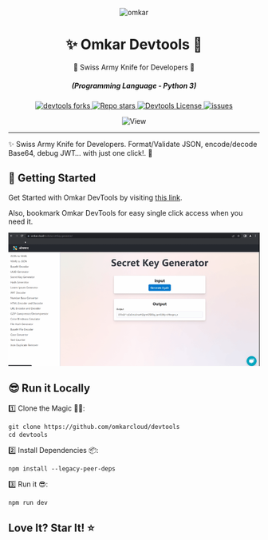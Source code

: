 <p align="center">
  <img src="https://www.omkar.cloud/images/favicon/prod/favicon-256x256.png" alt="omkar" />
</p>
  <div align="center" style="margin-top: 0;">
  <h1>✨ Omkar Devtools 🤖</h1>
  <p>🔪 Swiss Army Knife for Developers 🤖</p>
</div>
<em>
  <h5 align="center">(Programming Language - Python 3)</h5>
</em>
<p align="center">
  <a href="#">
    <img alt="devtools forks" src="https://img.shields.io/github/forks/omkarcloud/devtools?style=for-the-badge" />
  </a>
  <a href="#">
    <img alt="Repo stars" src="https://img.shields.io/github/stars/omkarcloud/devtools?style=for-the-badge&color=yellow" />
  </a>
  <a href="#">
    <img alt="Devtools License" src="https://img.shields.io/github/license/omkarcloud/devtools?color=orange&style=for-the-badge" />
  </a>
  <a href="https://github.com/omkarcloud/devtools/issues">
    <img alt="issues" src="https://img.shields.io/github/issues/omkarcloud/devtools?color=purple&style=for-the-badge" />
  </a>
</p>
<p align="center">
  <img src="https://views.whatilearened.today/views/github/omkarcloud/devtools.svg" width="80px" height="28px" alt="View" />
</p>


---

✨ Swiss Army Knife for Developers. Format/Validate JSON, encode/decode Base64, debug JWT… with just one click!. 🚀

## 🚀 Getting Started

Get Started with Omkar DevTools by visiting [this link](https://www.omkar.cloud/devtools/).

Also, bookmark Omkar DevTools for easy single click access when you need it.

![Omkar DevTools](./images/bookmark-omkar-dev-tools.gif)

## 😎 Run it Locally 

1️⃣ Clone the Magic 🧙‍♀️:
```shell
git clone https://github.com/omkarcloud/devtools
cd devtools
```
2️⃣ Install Dependencies 📦:
```shell
npm install --legacy-peer-deps
```

3️⃣ Run it 😎:
```shell
npm run dev
```

## Love It? Star It! ⭐